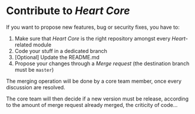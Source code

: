 # Contribute to _Heart Core_

If you want to propose new features, bug or security fixes, you have to:
1. Make sure that _Heart Core_ is the right repository amongst every _Heart_-related module
2. Code your stuff in a dedicated branch
3. [Optional] Update the README.md
4. Propose your changes through a _Merge request_ (the destination branch must be `master`)

The merging operation will be done by a core team member, once every discussion are resolved.

The core team will then decide if a new version must be release, according to the amount of merge request already merged, the criticity of code...
